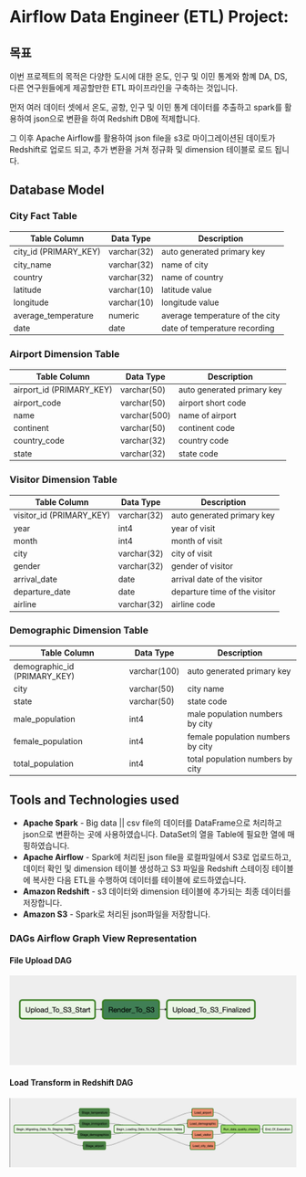 # Airflow Data Engineer (ETL) Project: 
## 목표
이번 프로젝트의 목적은 다양한 도시에 대한 온도, 인구 및 이민 통계와 함꼐 DA, DS, 다른 연구원들에게 제공할만한 ETL 파이프라인을 구축하는 것입니다.

먼저 여러 데이터 셋에서 온도, 공항, 인구 및 이민 통계 데이터를 추출하고 spark를 활용하여 json으로 변환을 하여 Redshift DB에 적제합니다.

그 이후 Apache Airflow를 활용하여 json file을 s3로 마이그레이션된 데이토가 Redshift로 업로드 되고, 추가 변환을 거쳐 정규화 및 dimension 테이블로 로드 됩니다.

## Database Model
### City Fact Table

| Table Column | Data Type | Description |
| -------- | ------------- | --------- |
| city_id (PRIMARY_KEY) | varchar(32)  | auto generated primary key|
|  city_name | varchar(32) | name of city |
| country | varchar(32) | name of country |
| latitude | varchar(10) | latitude value |
| longitude | varchar(10) | longitude value |
| average_temperature | numeric |  average temperature of the city |
| date | date | date of temperature recording |

### Airport Dimension Table

| Table Column | Data Type | Description |
| ------------ | ---------- | --------- |
| airport_id (PRIMARY_KEY) | varchar(50)  | auto generated primary key|
|  airport_code | varchar(50) | airport short code |
| name | varchar(500) | name of airport |
| continent | varchar(50) | continent code |
| country_code | varchar(32) | country code |
| state | varchar(32) |  state code |

### Visitor Dimension Table

| Table Column             | Data Type     | Description |
| -------------------------| ------------- | ----------- |
| visitor_id (PRIMARY_KEY) | varchar(32)   | auto generated primary key|
|  year                    | int4          | year of visit |
| month                    | int4          | month of visit|
| city                     | varchar(32)   | city of visit |
| gender                   | varchar(32)   | gender of visitor |
| arrival_date             | date          |  arrival date of the visitor |
| departure_date           | date          |  departure time of the visitor |
| airline                  | varchar(32)   |  airline code |

### Demographic Dimension Table

| Table Column | Data Type | Description |
| ---------------------------- | ------------- | ------------------------- |
| demographic_id (PRIMARY_KEY) | varchar(100)  | auto generated primary key|
|  city                        | varchar(50)   | city name                 |
| state                        | varchar(50)   | state code                |
| male_population              | int4          | male population numbers by city |
| female_population | int4 | female population numbers by city |
| total_population | int4 |  total population numbers by city |

## Tools and Technologies used
- __Apache Spark__ - Big data || csv file의 데이터를 DataFrame으로 처리하고 json으로 변환하는 곳에 사용하였습니다. DataSet의 열을 Table에 필요한 열에 매핑하였습니다.
- __Apache Airflow__ - Spark에 처리된 json file을 로컬파일에서 S3로 업로드하고, 데이터 확인 및 dimension 테이블 생성하고 S3 파일을 Redshift 스테이징 테이블에 복사한 다음 ETL을 수행하여 데이터를 테이블에 로드하였습니다.
- __Amazon Redshift__ - s3 데이터와 dimension 테이블에 추가되는 최종 데이터를 저장합니다.
- __Amazon S3__ - Spark로 처리된 json파일을 저장합니다.

### DAGs Airflow Graph View Representation
#### File Upload DAG
![capstone_dag](img/file_upload_dag.png "File Upload DAG")
#### Load Transform in Redshift DAG
![capstone_dag](img/load_transform_in_redshift_dag.png "Capstone DAG")
